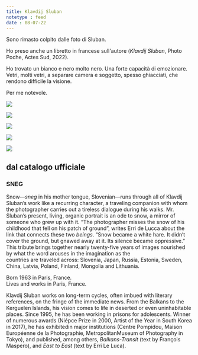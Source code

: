 ```yaml
---
title: Klavdij Sluban
notetype : feed
date : 08-07-22
---
```


Sono rimasto colpito dalle foto di Sluban.

Ho preso anche un libretto in francese sull'autore (_Klavdij Sluban_, Photo Poche, Actes Sud, 2022).

Ho trovato un bianco e nero molto nero. Una forte capacità di emozionare. Vetri, molti vetri, a separare camera e soggetto, spesso ghiacciati, che rendono difficile la visione.

Per me notevole.

![](https://alet313.s3.eu-west-3.amazonaws.com/img/foto/2022/arles/arles2226.jpg)

![](https://alet313.s3.eu-west-3.amazonaws.com/img/foto/2022/arles/arles2228.jpg)

![](https://alet313.s3.eu-west-3.amazonaws.com/img/foto/2022/arles/arles2229.jpg)

![](https://alet313.s3.eu-west-3.amazonaws.com/img/foto/2022/arles/arles2227.jpg)

![](https://alet313.s3.eu-west-3.amazonaws.com/img/foto/2022/arles/arles2230.jpg)



## dal catalogo ufficiale

### SNEG

Snow—_sneg_ in his mother tongue, Slovenian—runs through all of Klavdij Sluban’s work like a recurring character, a traveling companion with whom the photographer carries out a tireless dialogue during his walks. Mr. Sluban’s present, living, organic portrait is an ode to snow, a mirror of someone who grew up with it. “The photographer misses the snow of his childhood that fell on his patch of ground”, writes Erri de Lucca about the link that connects these two _beings_. “Snow became a white hare. It didn’t cover the ground, but gnawed away at it. Its silence became oppressive.” This tribute brings together nearly twenty-five years of images nourished by what the word arouses in the imagination as the  
countries are traveled across: Slovenia, Japan, Russia, Estonia, Sweden, China, Latvia, Poland, Finland, Mongolia and Lithuania.


Born 1963 in Paris, France.  
Lives and works in Paris, France.

Klavdij Sluban works on long-term cycles, often imbued with literary references, on the fringe of the immediate news. From the Balkans to the Kerguelen Islands, his vision comes to life in deserted or even uninhabitable places. Since 1995, he has been working in prisons for adolescents. Winner of numerous awards (Niépce Prize in 2000, Artist of the Year in South Korea in 2017), he has exhibitedin major institutions (Centre Pompidou, Maison Européenne de la Photographie, MetropolitanMuseum of Photography in Tokyo), and published, among others, _Balkans-Transit_ (text by François Maspero), and _East to East_ (text by Erri Le Luca).